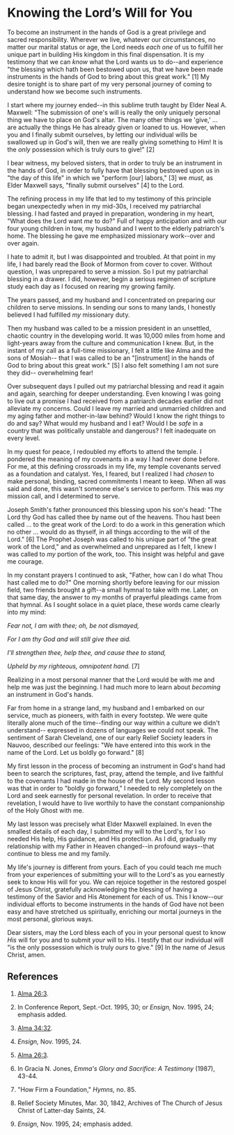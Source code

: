 # Knowing the Lord’s Will for You

To become an instrument in the hands of God is a great privilege and sacred
responsibility. Wherever we live, whatever our circumstances, no matter our
marital status or age, the Lord needs _each one_ of us to fulfill her unique
part in building His kingdom in this final dispensation. It is my testimony
that we can _know_ what the Lord wants us to do--and experience "the blessing
which hath been bestowed upon us, that we have been made instruments in the
hands of God to bring about this great work." [1]  My desire tonight is to
share part of my very personal journey of coming to understand how we become
such instruments.

I start where my journey ended--in this sublime truth taught by Elder Neal A.
Maxwell: "The submission of one's will is really the only uniquely personal
thing we have to place on God's altar. The many other things we 'give,' ... are
actually the things He has already given or loaned to us. However, when you
and I finally submit ourselves, by letting our individual wills be swallowed
up in God's will, then we are really giving something to Him! It is the _only_
possession which is truly ours to give!" [2]

I bear witness, my beloved sisters, that in order to truly be an instrument in
the hands of God, in order to fully have that blessing bestowed upon us in
"the day of this life" in which we "perform [our] labors," [3]  we _must,_ as
Elder Maxwell says, "finally submit ourselves" [4]  to the Lord.

The refining process in my life that led to my testimony of this principle
began unexpectedly when in my mid-30s, I received my patriarchal blessing. I
had fasted and prayed in preparation, wondering in my heart, "What does the
Lord want _me_ to do?" Full of happy anticipation and with our four young
children in tow, my husband and I went to the elderly patriarch's home. The
blessing he gave me emphasized missionary work--over and over again.

I hate to admit it, but I was disappointed and troubled. At that point in my
life, I had barely read the Book of Mormon from cover to cover. Without
question, I was unprepared to serve a mission. So I put my patriarchal
blessing in a drawer. I did, however, begin a serious regimen of scripture
study each day as I focused on rearing my growing family.

The years passed, and my husband and I concentrated on preparing our children
to serve missions. In sending our sons to many lands, I honestly believed I
had fulfilled _my_ missionary duty.

Then my husband was called to be a mission president in an unsettled, chaotic
country in the developing world. It was 10,000 miles from home and light-years
away from the culture and communication I knew. But, in the instant of my call
as a full-time missionary, I felt a little like Alma and the sons of Mosiah--
that I was called to be an "[instrument] in the hands of God to bring about
this great work." [5]  I also felt something I am not sure they did--
overwhelming fear!

Over subsequent days I pulled out my patriarchal blessing and read it again
and again, searching for deeper understanding. Even knowing I was going to
live out a promise I had received from a patriarch decades earlier did not
alleviate my concerns. Could I leave my married and unmarried children and my
aging father and mother-in-law behind? Would I know the right things to do and
say? What would my husband and I eat? Would I be _safe_ in a country that was
politically unstable and dangerous? I felt inadequate on every level.

In my quest for peace, I redoubled my efforts to attend the temple. I pondered
the meaning of my covenants in a way I had never done before. For me, at this
defining crossroads in my life, my temple covenants served as a foundation and
catalyst. Yes, I feared, but I realized I had _chosen_ to make personal,
binding, sacred commitments I meant to keep. When all was said and done, this
wasn't someone else's service to perform. This was _my_ mission call, and I
determined to serve.

Joseph Smith's father pronounced this blessing upon his son's head: "The Lord
thy God has called thee by name out of the heavens. Thou hast been called ... to
the great work of the Lord: to do a work in this generation which no other ...
would do as thyself, in all things according to the will of the Lord." [6]
The Prophet Joseph was called to his unique part of "the great work of the
Lord," and as overwhelmed and unprepared as I felt, I knew I was called to
_my_ portion of the work, too. This insight was helpful and gave me courage.

In my constant prayers I continued to ask, "Father, how can I do what Thou
hast called me to do?" One morning shortly before leaving for our mission
field, two friends brought a gift--a small hymnal to take with me. Later, on
that same day, the answer to my months of prayerful pleadings came from that
hymnal. As I sought solace in a quiet place, these words came clearly into my
mind:

_Fear not, I am with thee; oh, be not dismayed,_

_For I am thy God and will still give thee aid._

_I'll strengthen thee, help thee, and cause thee to stand,_

_Upheld by my righteous, omnipotent hand._ [7]

Realizing in a most personal manner that the Lord would be with me and help me
was just the beginning. I had much more to learn about _becoming_ an
instrument in God's hands.

Far from home in a strange land, my husband and I embarked on our service,
much as pioneers, with faith in every footstep. We were quite literally alone
much of the time--finding our way within a culture we didn't understand--
expressed in dozens of languages we could not speak. The sentiment of Sarah
Cleveland, one of our early Relief Society leaders in Nauvoo, described our
feelings: "We have entered into this work in the name of the Lord. Let us
boldly go forward." [8]

My first lesson in the process of becoming an instrument in God's hand had
been to search the scriptures, fast, pray, attend the temple, and live
faithful to the covenants I had made in the house of the Lord. My second
lesson was that in order to "boldly go forward," I needed to rely completely
on the Lord and seek earnestly for personal revelation. In order to receive
that revelation, I would have to live worthily to have the constant
companionship of the Holy Ghost with me.

My last lesson was precisely what Elder Maxwell explained. In even the
smallest details of each day, I submitted my will to the Lord's, for I so
needed His help, His guidance, and His protection. As I did, gradually my
relationship with my Father in Heaven changed--in profound ways--that continue
to bless me and my family.

My life's journey is different from yours. Each of you could teach me much
from your experiences of submitting your will to the Lord's as you earnestly
seek to know His will for you. We can rejoice together in the restored gospel
of Jesus Christ, gratefully acknowledging the blessing of having a testimony
of the Savior and His Atonement for each of us. This I know--our individual
efforts to become instruments in the hands of God have not been easy and have
stretched us spiritually, enriching our mortal journeys in the most personal,
glorious ways.

Dear sisters, may the Lord bless each of you in your personal quest to know
_His_ will for you and to submit _your_ will to His. I testify that our
individual will "is the only possession which is truly _ours_ to give." [9]
In the name of Jesus Christ, amen.

## References

  1.   [Alma 26:3](https://www.lds.org/scriptures/bofm/alma/26.3?lang=eng#2).

  2.  In Conference Report, Sept.-Oct. 1995, 30; or _Ensign,_ Nov. 1995, 24; emphasis added.

  3.   [Alma 34:32](https://www.lds.org/scriptures/bofm/alma/34.32?lang=eng#31).

  4.   _Ensign,_ Nov. 1995, 24.

  5.   [Alma 26:3](https://www.lds.org/scriptures/bofm/alma/26.3?lang=eng#2).

  6.  In Gracia N. Jones, _Emma's Glory and Sacrifice: A Testimony_ (1987), 43-44.

  7.  "How Firm a Foundation," _Hymns,_ no. 85.

  8.  Relief Society Minutes, Mar. 30, 1842, Archives of The Church of Jesus Christ of Latter-day Saints, 24.

  9.   _Ensign,_ Nov. 1995, 24; emphasis added.

